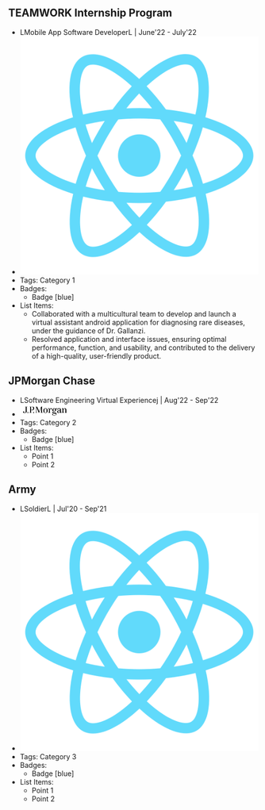 ## TEAMWORK Internship Program                                                          
-  LMobile App Software DeveloperL | June'22 - July'22
- ![logo512](../assets/logo512.png)
- Tags: Category 1
- Badges:
  - Badge [blue]
- List Items:
  - Collaborated with a multicultural team to develop and launch a virtual assistant android application for diagnosing rare diseases, under the guidance of Dr. Gallanzi.
  - Resolved application and interface issues, ensuring optimal performance, function, and usability, and contributed to the delivery of a high-quality, user-friendly product.

## JPMorgan Chase
- LSoftware Engineering Virtual Experiencej | Aug'22 - Sep'22
- ![logo512](/images/JPmorgan.png)
- Tags: Category 2
- Badges:
  - Badge [blue]
- List Items:
  - Point 1
  - Point 2

## Army
-  LSoldierL | Jul'20 - Sep'21
- ![logo512](../assets/logo512.png)
- Tags: Category 3
- Badges:
  - Badge [blue]
- List Items:
  - Point 1
  - Point 2